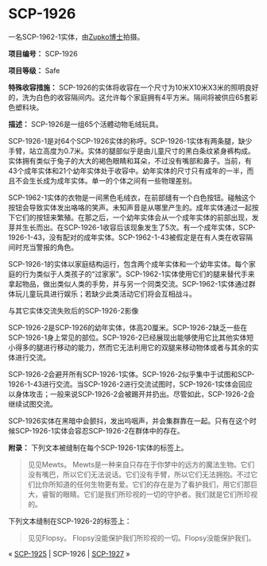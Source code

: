 # SCP-1926
                        




一名SCP-1962-1实体，由[Zupko博士](https://www.amazon.com/War-Masters-Daughter-Elly-Zupko/dp/0984894586/)拍摄。



**项目编号：** SCP-1926

**项目等级：** Safe

**特殊收容措施：** SCP-1926的实体将收容在一个尺寸为10米X10米X3米的照明良好的，洗为白色的收容隔间内。这允许每个家庭拥有4平方米。隔间将被供应65套彩色塑料块。

**描述：** SCP-1926是一组65个活體动物毛绒玩具。

SCP-1926-1是对64个SCP-1926实体的称呼。SCP-1926-1实体有两条腿，缺少手臂，站立高度为0.7米。实体的腿部似乎是由儿童尺寸的黑白条纹紧身裤构成。实体拥有类似于兔子的大大的褐色眼睛和耳朵，不过没有嘴部和鼻子。当前，有43个成年实体和21个幼年实体处于收容中。幼年实体的尺寸只有成年的一半，而且不会生长成为成年实体。单一的个体之间有一些物理差别。

SCP-1962-1实体的衣物是一间黑色毛绒衣，在前部缝有一个白色按钮。碰触这个按钮会导致实体发出咯咯的笑声。未知声音是从哪里产生的。成年实体通过一起按下它们的按钮来繁殖。在那之后，一个幼年实体会从一个成年实体的前部出现，发芽并生长而出。在SCP-1926-1收容后该现象发生了5次。有一个成年实体，SCP-1926-1-43，没有配对的成年实体。SCP-1962-1-43被假定是在有人类在收容隔间时充当警报的角色。

SCP-1926-1的实体以家庭结构运行，包含两个成年实体和一个幼年实体。每个家庭的行为类似于人类孩子的“过家家”。SCP-1962-1实体使用它们的腿来替代手来拿起物品，做出类似人类的手势，并与另一个同类交流。SCP-1962-1实体通过群体玩儿童玩具进行娱乐；若缺少此类活动它们将会互相战斗。



与其它实体交流失败后的SCP-1926-2影像



SCP-1926-2是SCP-1926的幼年实体，体高20厘米。SCP-1926-2缺乏一些在SCP-1926-1身上常见的部位。SCP-1926-2已经展现出能够使用它比其他实体短小得多的腿进行移动的能力，然而它无法利用它的双腿来移动物体或者与其余的实体进行交流。

SCP-1926-2会避开所有SCP-1926-1实体。SCP-1926-2似乎集中于试图和SCP-1926-1-43进行交流。当SCP-1926-2进行交流试图时，SCP-1926-1实体会回应以身体攻击；一般来说SCP-1926-2会被踢开并扔出。尽管如此，SCP-1926-2会继续试图交流。

SCP-1926实体在黑暗中会颤抖，发出呜咽声，并会集群靠在一起。只有在这个时候SCP-1926-1实体会容忍SCP-1926-2在群体中的存在。

**附录：** 下列文本被缝制在每个SCP-1926-1实体的标签上。


> 见见Mewts。
Mewts是一种来自只存在于你梦中的远方的魔法生物。它们没有嘴巴，所以它们无法说话。它们没有手臂，所以它们无法拥抱。不过它们比你所知道的任何生物更有爱。它们的存在是为了看护我们，用它们那巨大，睿智的眼睛。它们是我们所珍视的一切的守护者。我们就是它们所珍视的。
> 

下列文本缝制在SCP-1926-2的标签上：


> 见见Flopsy。
Flopsy没能保护我们所珍视的一切。Flopsy没能保护我们。
> 



« [SCP-1925](/scp-1925) | SCP-1926 | <a shape='rect' class='newpage' href='/scp-1927'>SCP-1927</a> »





                    